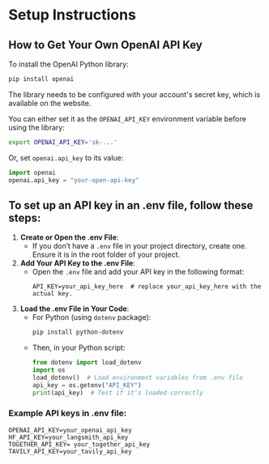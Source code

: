 # Setup Instructions

## How to Get Your Own OpenAI API Key 

To install the OpenAI Python library:

```bash
pip install openai
```

The library needs to be configured with your account's secret key, which is available on the website.

You can either set it as the `OPENAI_API_KEY` environment variable before using the library:

```bash
export OPENAI_API_KEY='sk-...'
```

Or, set `openai.api_key` to its value:

```python
import openai
openai.api_key = "your-open-api-key"
```

## To set up an API key in an .env file, follow these steps:

1. **Create or Open the .env File**:
   - If you don’t have a `.env` file in your project directory, create one. Ensure it is in the root folder of your project.
2. **Add Your API Key to the .env File**:
   - Open the `.env` file and add your API key in the following format:
     ```plaintext
     API_KEY=your_api_key_here  # replace your_api_key_here with the actual key.
     ```
3. **Load the .env File in Your Code**:
   - For Python (using `dotenv` package):
     ```bash
     pip install python-dotenv
     ```
   - Then, in your Python script:
     ```python
     from dotenv import load_dotenv
     import os
     load_dotenv()  # Load environment variables from .env file
     api_key = os.getenv("API_KEY")
     print(api_key)  # Test if it's loaded correctly
     ```

### Example API keys in .env file:
```plaintext
OPENAI_API_KEY=your_openai_api_key
HF_API_KEY=your_langsmith_api_key
TOGETHER_API_KEY= your_together_api_key
TAVILY_API_KEY=your_tavily_api_key

```


